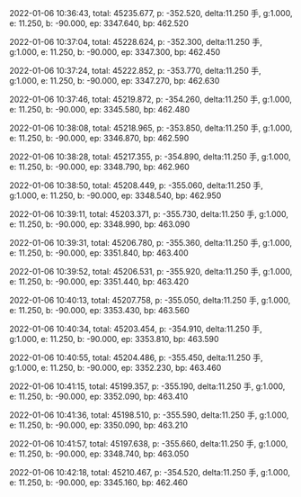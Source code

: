 2022-01-06 10:36:43, total: 45235.677, p: -352.520, delta:11.250 手, g:1.000, e: 11.250, b: -90.000, ep: 3347.640, bp: 462.520

2022-01-06 10:37:04, total: 45228.624, p: -352.300, delta:11.250 手, g:1.000, e: 11.250, b: -90.000, ep: 3347.300, bp: 462.450

2022-01-06 10:37:24, total: 45222.852, p: -353.770, delta:11.250 手, g:1.000, e: 11.250, b: -90.000, ep: 3347.270, bp: 462.630

2022-01-06 10:37:46, total: 45219.872, p: -354.260, delta:11.250 手, g:1.000, e: 11.250, b: -90.000, ep: 3345.580, bp: 462.480

2022-01-06 10:38:08, total: 45218.965, p: -353.850, delta:11.250 手, g:1.000, e: 11.250, b: -90.000, ep: 3346.870, bp: 462.590

2022-01-06 10:38:28, total: 45217.355, p: -354.890, delta:11.250 手, g:1.000, e: 11.250, b: -90.000, ep: 3348.790, bp: 462.960

2022-01-06 10:38:50, total: 45208.449, p: -355.060, delta:11.250 手, g:1.000, e: 11.250, b: -90.000, ep: 3348.540, bp: 462.950

2022-01-06 10:39:11, total: 45203.371, p: -355.730, delta:11.250 手, g:1.000, e: 11.250, b: -90.000, ep: 3348.990, bp: 463.090

2022-01-06 10:39:31, total: 45206.780, p: -355.360, delta:11.250 手, g:1.000, e: 11.250, b: -90.000, ep: 3351.840, bp: 463.400

2022-01-06 10:39:52, total: 45206.531, p: -355.920, delta:11.250 手, g:1.000, e: 11.250, b: -90.000, ep: 3351.440, bp: 463.420

2022-01-06 10:40:13, total: 45207.758, p: -355.050, delta:11.250 手, g:1.000, e: 11.250, b: -90.000, ep: 3353.430, bp: 463.560

2022-01-06 10:40:34, total: 45203.454, p: -354.910, delta:11.250 手, g:1.000, e: 11.250, b: -90.000, ep: 3353.810, bp: 463.590

2022-01-06 10:40:55, total: 45204.486, p: -355.450, delta:11.250 手, g:1.000, e: 11.250, b: -90.000, ep: 3352.230, bp: 463.460

2022-01-06 10:41:15, total: 45199.357, p: -355.190, delta:11.250 手, g:1.000, e: 11.250, b: -90.000, ep: 3352.090, bp: 463.410

2022-01-06 10:41:36, total: 45198.510, p: -355.590, delta:11.250 手, g:1.000, e: 11.250, b: -90.000, ep: 3350.090, bp: 463.210

2022-01-06 10:41:57, total: 45197.638, p: -355.660, delta:11.250 手, g:1.000, e: 11.250, b: -90.000, ep: 3348.740, bp: 463.050

2022-01-06 10:42:18, total: 45210.467, p: -354.520, delta:11.250 手, g:1.000, e: 11.250, b: -90.000, ep: 3345.160, bp: 462.460